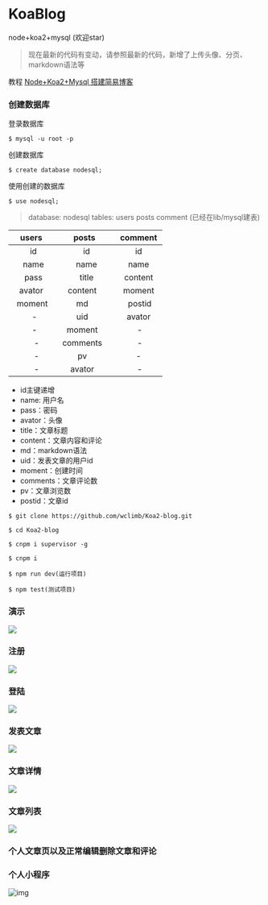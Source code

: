 # KoaBlog
node+koa2+mysql (欢迎star)

> 现在最新的代码有变动，请参照最新的代码，新增了上传头像、分页、markdown语法等


教程 [Node+Koa2+Mysql 搭建简易博客](http://www.wclimb.site/2017/07/12/Node-Koa2-Mysql-%E6%90%AD%E5%BB%BA%E7%AE%80%E6%98%93%E5%8D%9A%E5%AE%A2/) 

### 创建数据库 

登录数据库
```
$ mysql -u root -p
```
创建数据库
```
$ create database nodesql;
```
使用创建的数据库
```
$ use nodesql;
```

> database: nodesql  tables: users posts comment  (已经在lib/mysql建表)


| users   | posts    |  comment  |
| :----: | :----:   | :----: |
|   id    |   id    |   id    |
|   name    |   name    |   name    |
|   pass    |   title    |   content    |
|   avator     | content      |   moment    |
|    moment     | md      |    postid   |
|     -    | uid      |   avator    |
|     -    | moment      |    -   |
|     -   | comments      |    -   |      
|     -   | pv             |   -   |      
|     -   |  avator       |    -   |    


* id主键递增
* name: 用户名
* pass：密码
* avator：头像
* title：文章标题
* content：文章内容和评论
* md：markdown语法
* uid：发表文章的用户id 
* moment：创建时间
* comments：文章评论数
* pv：文章浏览数
* postid：文章id

```
$ git clone https://github.com/wclimb/Koa2-blog.git
```
```
$ cd Koa2-blog
```
```
$ cnpm i supervisor -g
```
```
$ cnpm i 
```
```
$ npm run dev(运行项目)
```
```
$ npm test(测试项目)
```
### 演示

![](http://www.wclimb.site/cdn/blog1.gif)

### 注册

![](http://www.wclimb.site/cdn/signup1.png)

### 登陆

![](http://www.wclimb.site/cdn/signin1.png)

### 发表文章

![](http://www.wclimb.site/cdn/create1.png)

### 文章详情

![](http://www.wclimb.site/cdn/postcontent1.png)

### 文章列表

![](http://www.wclimb.site/cdn/posts1.png)

### 个人文章页以及正常编辑删除文章和评论

### 个人小程序

![img](http://www.wclimb.site/cdn/xcx.jpeg?v=1) 

